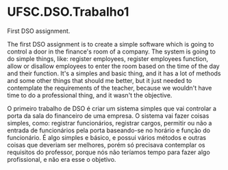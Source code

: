 # UFSC.DSO.Trabalho1
First DSO assignment.

The first DSO assignment is to create a simple software which is going to control a door in the finance's room of a company.
The system is going to do simple things, like: register employees, register employees function, allow or disallow employees
to enter the room based on the time of the day and their function.
It's a simples and basic thing, and it has a lot of methods and some other things that should me better, but it just needed to contemplate
the requirements of the teacher, because we wouldn't have time to do a professional thing, and it wasn't the objective.

O primeiro trabalho de DSO é criar um sistema simples que vai controlar a porta da sala do financeiro de uma empresa.
O sistema vai fazer coisas simples, como: registrar funcionários, registrar cargos, permitir ou não a entrada de funcionários pela porta
baseando-se no horário e função do funcionário.
É algo simples e básico, e possui vários métodos e outras coisas que deveriam ser melhores, porém só precisava contemplar os requisitos do
professor, porque nós não teríamos tempo para fazer algo profissional, e não era esse o objetivo.
